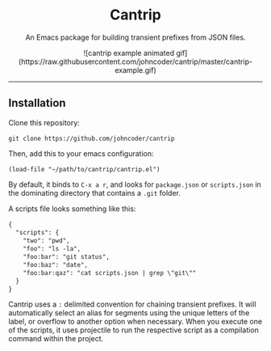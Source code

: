 <div align="center">
  <h1>Cantrip</h1>
  <p>An Emacs package for building transient prefixes from JSON files.</p>
![cantrip example animated gif](https://raw.githubusercontent.com/johncoder/cantrip/master/cantrip-example.gif)
</div>

<hr />

## Installation

Clone this repository:

    git clone https://github.com/johncoder/cantrip

Then, add this to your emacs configuration:

    (load-file "~/path/to/cantrip/cantrip.el")

By default, it binds to `C-x a r`, and looks for `package.json` or `scripts.json` in the dominating directory that contains a `.git` folder.

A scripts file looks something like this:

    {
      "scripts": {
        "two": "pwd",
        "foo": "ls -la",
        "foo:bar": "git status",
        "foo:baz": "date",
        "foo:bar:qaz": "cat scripts.json | grep \"git\""
      }
    }

Cantrip uses a `:` delimited convention for chaining transient prefixes. It will automatically select an alias for segments using the unique letters of the label, or overflow to another option when necessary. When you execute one of the scripts, it uses projectile to run the respective script as a compilation command within the project.
